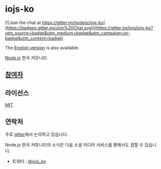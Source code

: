 # iojs-ko

[![Join the chat at https://gitter.im/nodejs/iojs-ko](https://badges.gitter.im/Join%20Chat.svg)](https://gitter.im/iojs/iojs-ko?utm_source=badge&utm_medium=badge&utm_campaign=pr-badge&utm_content=badge)

The [English version](https://github.com/nodejs/iojs-ko/blob/gh-pages/README.en.md) is also available.

[Node.js](https://nodejs.org/) 한국 커뮤니티

## [참여자](https://github.com/nodejs/iojs-ko/graphs/contributors)

## 라이선스

[MIT](https://tldrlegal.com/license/mit-license)

## 연락처

주로 [gitter](https://gitter.im/nodejs/iojs-ko)에서 논의하고 있습니다.

Node.js 한국 커뮤니티의 소식은 다음 소셜 미디어 서비스를 통해서도 접할 수 있습니다.

- 트위터 : [@iojs_ko](https://twitter.com/iojs_ko)
